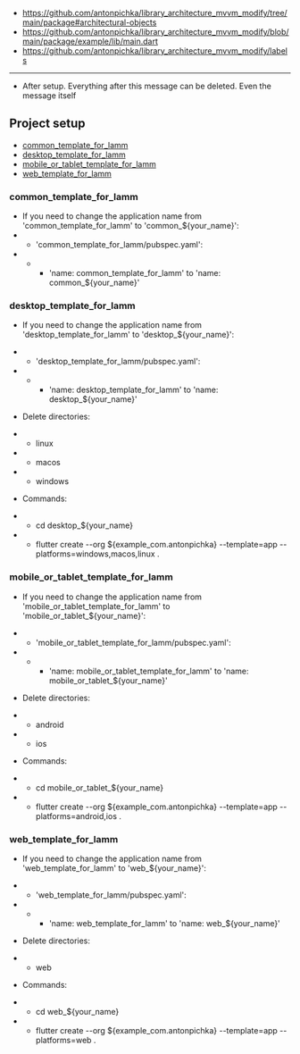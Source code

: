 - https://github.com/antonpichka/library_architecture_mvvm_modify/tree/main/package#architectural-objects
- https://github.com/antonpichka/library_architecture_mvvm_modify/blob/main/package/example/lib/main.dart
- https://github.com/antonpichka/library_architecture_mvvm_modify/labels

---

- After setup. Everything after this message can be deleted. Even the message itself

## Project setup

- [common_template_for_lamm](https://github.com/antonpichka/template_for_lamm#common_template_for_lamm)
- [desktop_template_for_lamm](https://github.com/antonpichka/template_for_lamm#desktop_template_for_lamm)
- [mobile_or_tablet_template_for_lamm](https://github.com/antonpichka/template_for_lamm#mobile_or_tablet_template_for_lamm)
- [web_template_for_lamm](https://github.com/antonpichka/template_for_lamm#web_template_for_lamm)

### common_template_for_lamm

- If you need to change the application name from 'common_template_for_lamm' to 'common_${your_name}':
- - 'common_template_for_lamm/pubspec.yaml':
- - - 'name: common_template_for_lamm' to 'name: common_${your_name}'

### desktop_template_for_lamm

- If you need to change the application name from 'desktop_template_for_lamm' to 'desktop_${your_name}':
- - 'desktop_template_for_lamm/pubspec.yaml':
- - - 'name: desktop_template_for_lamm' to 'name: desktop_${your_name}'

- Delete directories:
- - linux 
- - macos
- - windows

- Commands:
- - cd desktop_${your_name}
- - flutter create --org ${example_com.antonpichka} --template=app --platforms=windows,macos,linux .

### mobile_or_tablet_template_for_lamm

- If you need to change the application name from 'mobile_or_tablet_template_for_lamm' to 'mobile_or_tablet_${your_name}':
- - 'mobile_or_tablet_template_for_lamm/pubspec.yaml':
- - - 'name: mobile_or_tablet_template_for_lamm' to 'name: mobile_or_tablet_${your_name}'

- Delete directories:
- - android
- - ios

- Commands:
- - cd mobile_or_tablet_${your_name}
- - flutter create --org ${example_com.antonpichka} --template=app --platforms=android,ios .

### web_template_for_lamm

- If you need to change the application name from 'web_template_for_lamm' to 'web_${your_name}':
- - 'web_template_for_lamm/pubspec.yaml':
- - - 'name: web_template_for_lamm' to 'name: web_${your_name}'

- Delete directories:
- - web

- Commands:
- - cd web_${your_name}
- - flutter create --org ${example_com.antonpichka} --template=app --platforms=web .